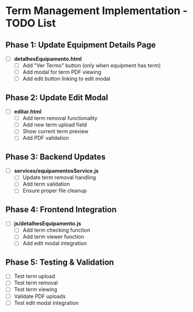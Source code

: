 # Term Management Implementation - TODO List

## Phase 1: Update Equipment Details Page
- [ ] **detalhesEquipamento.html**
  - [ ] Add "Ver Termo" button (only when equipment has term)
  - [ ] Add modal for term PDF viewing
  - [ ] Add edit button linking to edit modal

## Phase 2: Update Edit Modal
- [ ] **editar.html**
  - [ ] Add term removal functionality
  - [ ] Add new term upload field
  - [ ] Show current term preview
  - [ ] Add PDF validation

## Phase 3: Backend Updates
- [ ] **services/equipamentosService.js**
  - [ ] Update term removal handling
  - [ ] Add term validation
  - [ ] Ensure proper file cleanup

## Phase 4: Frontend Integration
- [ ] **js/detalhesEquipamento.js**
  - [ ] Add term checking function
  - [ ] Add term viewer function
  - [ ] Add edit modal integration

## Phase 5: Testing & Validation
- [ ] Test term upload
- [ ] Test term removal
- [ ] Test term viewing
- [ ] Validate PDF uploads
- [ ] Test edit modal integration
